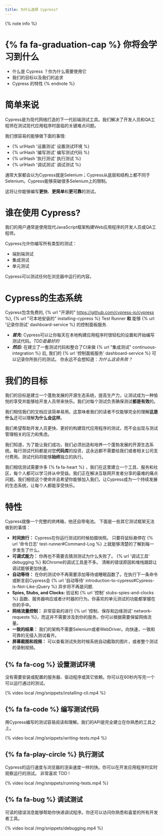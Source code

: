 ```yaml
---
title: 为什么选择 Cypress?
---
```


{% note info %}
# {% fa fa-graduation-cap %} 你将会学习到什么

- 什么是 Cypress ？你为什么需要使用它
- 我们的目标以及我们的追求
- Cypress 的特性
{% endnote %}

# 简单来说

Cypress是为现代网络打造的下一代前端测试工具。我们解决了开发人员和QA工程师在测试现代应用程序时面临的关键难点问题。

我们很容易的能够做下面的事情:

- {% urlHash '设置测试' 设置测试环境 %}
- {% urlHash '编写测试' 编写测试代码 %}
- {% urlHash '执行测试' 执行测试 %}
- {% urlHash '调试测试' 调试测试 %}

通常大家都会以为Cypress就是Selenium；Cypress从底层和结构上都不同于Selenium。Cypress能够突破很多Selenium上的限制。

这将让你能够编写**更快**、**更简单**和**更可靠**的测试。

# 谁在使用 Cypress?

我们的用户通常是使用现代JavaScript框架构建Web应用程序的开发人员或QA工程师。

Cypress允许你编写所有类型的测试：

- 端到端测试
- 集成测试
- 单元测试

Cypress可以测试任何在浏览器中运行的内容。

# Cypress的生态系统

Cypress包含免费的, {% url "开源的" https://github.com/cypress-io/cypress %}, {% url "可本地安装的" installing-cypress %} Test Runner **和** 能够 {% url '记录你测试' dashboard-service %} 的控制面板服务.

- ***首先:*** Cypress可以让你每天在本地构建应用程序时很轻松的设置和开始编写测试代码。*TDD是最好的*
- ***然后:*** 在建立了一套测试代码和整合了CI来做 {% url "集成测试" continuous-integration %} 后, 我们的 {% url '控制面板服务' dashboard-service %} 可以记录你所执行的测试。 你永远不会想知道：*为什么这会失败？*

# 我们的目标

我们的目标是建立一个蓬勃发展的开源生态系统，提高生产力，让测试成为一种愉悦的享受并能够给开发人员带来快乐。我们对每个测试负责确保测试**都是有效**的。

我们相信我们的文档应该简单易用。这意味者我们的读者不仅能够完全的理解**这是什么**还可以理解**为什么会这样**。

我们希望帮助开发人员更快、更好的构建现代应用程序的测试，而不会出现与测试管理相关的压力和焦虑。

我们知道，为了能让我们成功，我们必须创造和培养一个蓬勃发展的开源生态系统。每行测试代码都是对您**代码库**的投资，这永远都不需要给我们或者相关公司支付费用。测试代码将能够**始终**独立的执行。

我们相信测试需要许多 {% fa fa-heart %} ，我们在这里建立一个工具、服务和社区，每个人都可以学习并从中受益。我们正在解决互联网开发者分享的最难的痛点问题。我们相信这个使命并且希望你能够加入我们，让Cypress成为一个持续发展的生态系统，让每个人都能享受快乐。

# 特性

Cypress就像一个完整的烘烤箱，他还自带电池。 下面是一些其它测试框架无法做到的事情：

- **时间旅行：** Cypress在你运行测试的时候拍摄快照。 只要将鼠标悬停在 {% url '命令日志' test-runner#Command-Log %} 上就能够清楚的了解到每一步发生了什么。
- **可调式能力：** 你再也不需要去猜测测试为什么失败了。 {% url '调试工具' debugging %} 和Chrome的调试工具差不多。 清晰的错误原因和堆栈跟踪让调试能够更加快速。
- **自动等待：** 在你的测试中不再需要添加等待或睡眠函数了。在执行下一条命令或断言前Cypress会 {% url '自动等待' introduction-to-cypress#Cypress-is-Not-Like-jQuery %} 异步将不再是问题.
- **Spies, Stubs, and Clocks:** 验证和 {% url '控制' stubs-spies-and-clocks %} 函数、服务器响应或者计时器的行为。你喜欢的单元测试的功能都掌握在你的手中。
- **网络流量控制：** 非常容易的进行 {% url '控制、保存和边缘测试' network-requests %}，而这并不需要涉及到你的服务。你可以根据需要保留网络流量。
- **一致的结果：** 我们的架构不需要Selenium或者WebDriver。向快速，一致和可靠的无侵入测试看齐。
- **屏幕截图和视频：** 可以查看测试失败时候系统自动截取的图片，或者整个测试的录制视频。

## {% fa fa-cog %} 设置测试环境

没有需要安装或配置的服务器、驱动程序或其它依赖。你可以在60秒内写完一个可以运行通过的测试。

{% video local /img/snippets/installing-cli.mp4 %}

## {% fa fa-code %} 编写测试代码

用Cypress编写的测试容易阅读和理解。我们的API是完全建立在你熟悉的工具之上。

{% video local /img/snippets/writing-tests.mp4 %}

## {% fa fa-play-circle %} 执行测试

Cypress的运行速度与浏览器的渲染速度一样的快。你可以在开发应用程序时实时观察运行的测试。 非常喜欢 TDD !

{% video local /img/snippets/running-tests.mp4 %}

## {% fa fa-bug %} 调试测试

可读的错误消息能够帮助你快递调试程序。你还可以访问你熟悉和喜爱的所有开发者工具。

{% video local /img/snippets/debugging.mp4 %}
